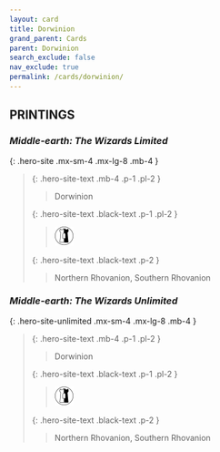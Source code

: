 ```yaml
---
layout: card
title: Dorwinion
grand_parent: Cards
parent: Dorwinion
search_exclude: false
nav_exclude: true
permalink: /cards/dorwinion/
---
```


## PRINTINGS


### _Middle-earth: The Wizards Limited_

{: .hero-site .mx-sm-4 .mx-lg-8 .mb-4 }
> {: .hero-site-text .mb-4 .p-1 .pl-2 }
> > <div class="character-card-name">Dorwinion</div>
>
> {: .hero-site-text .black-text .p-1 .pl-2 }
> > ![](/assets/images/border-land.svg)
>
> {: .hero-site-text .black-text .p-2 }
> > Northern Rhovanion, Southern Rhovanion 
> 

### _Middle-earth: The Wizards Unlimited_

{: .hero-site-unlimited .mx-sm-4 .mx-lg-8 .mb-4 }
> {: .hero-site-text .mb-4 .p-1 .pl-2 }
> > <div class="character-card-name">Dorwinion</div>
>
> {: .hero-site-text .black-text .p-1 .pl-2 }
> > ![](/assets/images/border-land.svg)
>
> {: .hero-site-text .black-text .p-2 }
> > Northern Rhovanion, Southern Rhovanion 
> 
